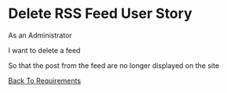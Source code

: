 # Delete RSS Feed User Story #

As an Administrator

I want to delete a feed

So that the post from the feed are no longer displayed on the site

[Back To Requirements](Requirements.md)